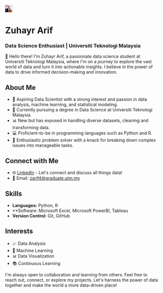 <a href="./portfolio/zuhayraz"><img src="./2.jpg" width="24px" height="24px"></a>

# Zuhayr Arif
### Data Science Enthusiast | Universiti Teknologi Malaysia

👋 Hello there! I'm Zuhayr Arif, a passionate data science student at Universiti Teknologi Malaysia, where I'm on a journey to explore the vast world of data and turn it into actionable insights. I believe in the power of data to drive informed decision-making and innovation.

## About Me
- 🔬 Aspiring Data Scientist with a strong interest and passion in data analysis, machine learning, and statistical modeling.
- 🌱 Currently pursuing a degree in Data Science at Universiti Teknologi Malaysia.
- 📊 New but has exposed in handling diverse datasets, cleaning and transforming data.
- 💻 Proficient-to-be in programming languages such as Python and R.
- 🧩 Enthusiastic problem solver with a knack for breaking down complex issues into manageable tasks.

## Connect with Me
- 🌐 [LinkedIn](https://www.linkedin.com/in/zuhayraz/) - Let's connect and discuss all things data!
- 📧 Email: [zarif4@graduate.utm.my](mailto:zarif4@graduate.utm.my)

## Skills
- **Languages:** Python, R
- **Software: Microsoft Excel, Microsoft PowerBI, Tableau
- **Version Control:** Git, GitHub

## Interests
- 📈 Data Analysis
- 🤖 Machine Learning
- 📊 Data Visualization
- 📚 Continuous Learning

I'm always open to collaboration and learning from others. Feel free to reach out, connect, or explore my projects. Let's harness the power of data together and make the world a more data-driven place!
